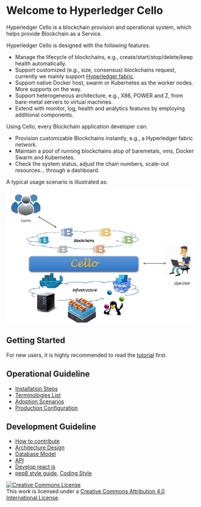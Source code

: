 Welcome to Hyperledger Cello
===

Hyperledger Cello is a blockchain provision and operational system, which helps provide Blockchain as a Service.

Hyperledger Cello is designed with the following features:

* Manage the lifecycle of blockchains, e.g., create/start/stop/delete/keep health automatically.
* Support customized (e.g., size, consensus) blockchains request, currently we mainly support [Hyperledger fabric](https://github.com/hyperledger/fabric).
* Support native Docker host, swarm or Kubernetes as the worker nodes. More supports on the way.
* Support heterogeneous architecture, e.g., X86, POWER and Z, from bare-metal servers to virtual machines.
* Extend with monitor, log, health and analytics features by employing additional components.

Using Cello, every Blockchain application developer can:

* Provision customizable Blockchains instantly, e.g., a Hyperledger fabric network.
* Maintain a pool of running blockchains atop of baremetals, vms, Docker Swarm and Kubernetes.
* Check the system status, adjust the chain numbers, scale-out resources... through a dashboard.

A typical usage scenario is illustrated as:

![Typical Scenario](imgs/scenario.png)

## Getting Started

For new users, it is highly recommended to read the [tutorial](docs/tutorial.md) first.

## Operational Guideline
* [Installation Steps](installation)
* [Terminologies List](terminology)
* [Adoption Scenarios](scenario)
* [Production Configuration](production_config)

## Development Guideline
* [How to contribute](CONTRIBUTING)
* [Architecture Design](arch)
* [Database Model](db)
* [API](api/restserver_v2)
* [Develop react js](reactjs)
* [pep8 style guide](https://www.python.org/dev/peps/pep-0008/), [Coding Style](code_style)

<a rel="license" href="http://creativecommons.org/licenses/by/4.0/"><img alt="Creative Commons License" style="border-width:0" src="https://i.creativecommons.org/l/by/4.0/88x31.png" /></a><br />This work is licensed under a <a rel="license" href="http://creativecommons.org/licenses/by/4.0/">Creative Commons Attribution 4.0 International License</a>.
